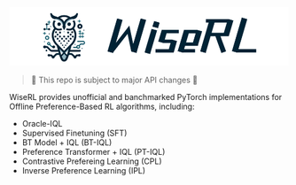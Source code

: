 <p align="center">

<img src="assets/banner.png">

</p>

> 🚧 This repo is subject to major API changes 🚧

WiseRL provides unofficial and banchmarked PyTorch implementations for Offline Preference-Based RL algorithms, including:
- Oracle-IQL
- Supervised Finetuning (SFT)
- BT Model + IQL (BT-IQL)
- Preference Transformer + IQL (PT-IQL)
- Contrastive Prefereing Learning (CPL)
- Inverse Preference Learning (IPL)
